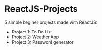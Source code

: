 # ReactJS-Projects

5 simple beginer projects made with ReactJS:

* Project 1: To Do List
* Project 2: Weather App
* Project 3: Password generator
